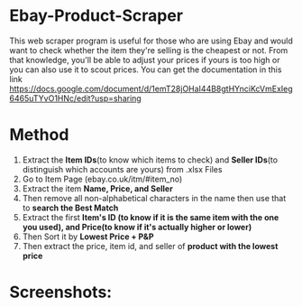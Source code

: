 # Ebay-Product-Scraper 
This web scraper program is useful for those who are using Ebay and would want to check whether the item they're selling is the cheapest or not. From that knowledge, you'll be able to adjust your prices if yours is too high or you can also use it to scout prices. You can get the documentation in this link https://docs.google.com/document/d/1emT28jOHaI44B8gtHYnciKcVmExIeg6465uTYvO1HNc/edit?usp=sharing

# Method
1. Extract the **Item IDs**(to know which items to check) and **Seller IDs**(to distinguish which accounts are yours) from .xlsx Files
2. Go to Item Page (ebay.co.uk/itm/#item_no)
3. Extract the item **Name, Price, and Seller** 
4. Then remove all non-alphabetical characters in the name then use that to **search the Best Match**
5. Extract the first **Item's ID (to know if it is the same item with the one you used), and Price(to know if it's actually higher or lower)**
6. Then Sort it by **Lowest Price + P&P**
7. Then extract the price, item id, and seller of **product with the lowest price**

# Screenshots:
